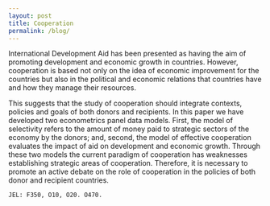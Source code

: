 ```yaml
---
layout: post
title: Cooperation
permalink: /blog/
---
```


International Development Aid has been presented as having the aim of promoting development and economic growth in countries. However, cooperation is based not only on the idea of economic improvement for the countries but also in the political and economic relations that countries have and how they manage their resources.

This suggests that the study of cooperation should integrate contexts, policies and goals of both donors and recipients. In this paper we have developed two econometrics panel data models. First, the model of selectivity refers to the amount of money paid to strategic sectors of the economy by the donors; and, second, the model of effective cooperation evaluates the impact of aid on development and economic growth. Through these two models the current paradigm of cooperation has weaknesses establishing strategic areas of cooperation. Therefore, it is necessary to promote an active debate on the role of cooperation in the policies of both donor and recipient countries.

    JEL: F350, O10, O20. O470.
